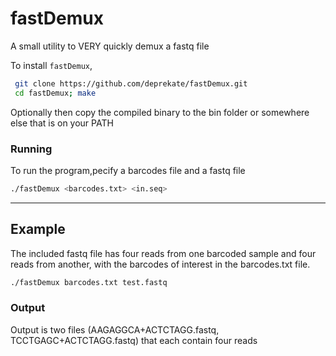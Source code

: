 # fastDemux
A small utility to VERY quickly demux a fastq file

To install `fastDemux`,
```sh
 git clone https://github.com/deprekate/fastDemux.git
 cd fastDemux; make
```

Optionally then copy the compiled binary to the bin folder or somewhere else that is on your PATH

### Running
To run the program,pecify a barcodes file and a fastq file
```sh
./fastDemux <barcodes.txt> <in.seq>
```


--------------
## Example

The included fastq file has four reads from one barcoded sample and four reads from another, with the
barcodes of interest in the barcodes.txt file.

```sh
./fastDemux barcodes.txt test.fastq
```

### Output
Output is two files (AAGAGGCA+ACTCTAGG.fastq, TCCTGAGC+ACTCTAGG.fastq) that each contain four reads
```

